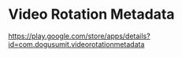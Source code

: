 # Video Rotation Metadata
https://play.google.com/store/apps/details?id=com.dogusumit.videorotationmetadata
